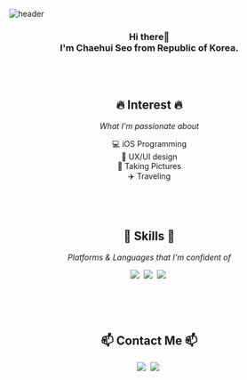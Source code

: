 ![header](https://capsule-render.vercel.app/api?type=waving&color=gradient&height=200&customColorList=3&text=Chaehui%20SEO&fontAlignY=45&desc=iOS%20Developer&descAlignY=25&descAlign=60&fontColor=394A58&fontSize=50)
<br>
<h3 align="center"> Hi there👋<br>I'm Chaehui Seo from Republic of Korea.<br></h3>
<br>
<br>
<div align="center">
	<h2>🔥 Interest 🔥</h2>
	<p><i>What I'm passionate about</i></p>
</div>
<div align="center">
💻 iOS Programming<br>
🔎 UX/UI design<br>
📸 Taking Pictures<br>
✈️ Traveling<br>
</div>
<br>
<br>
<br>
<div align="center">
<h2>🚀 Skills 🚀</h2>
<p><i>Platforms & Languages that I'm confident of</i></p>
</div>
<p align="center">
  <img src="https://img.shields.io/badge/iOS-black?style=flat-square&logo=iOS&logoColor=white"/></a>&nbsp 
  <img src="https://img.shields.io/badge/Swift-FA7343?style=flat-square&logo=Swift&logoColor=white"/></a>&nbsp 
  <img src="https://img.shields.io/badge/Xcode-147EFB?style=flat-square&logo=Xcode&logoColor=white"/></a>&nbsp
</p>
<br>
<br>
<br>
<h2 align="center">📫 Contact Me 📫</h2>
<p align="center">
  <a href="mailto:sch0991@gmail.com"><img src="https://img.shields.io/badge/Gmail-d14836?style=flat-square&logo=Gmail&logoColor=white&link=sch0991@gmail.com"/></a>&nbsp
  <a href="https://www.instagram.com/doingdoing.diary/"><img src="https://img.shields.io/badge/Instagram-E4405F?style=flat-square&logo=Instagram&logoColor=white&link=https://www.instagram.com/doingdoing.diary/"/></a>&nbsp
</p>
